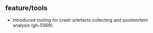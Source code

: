 ## feature/tools

* Introduced tooling for crash artefacts collecting and postmortem analysis (gh-5569).
